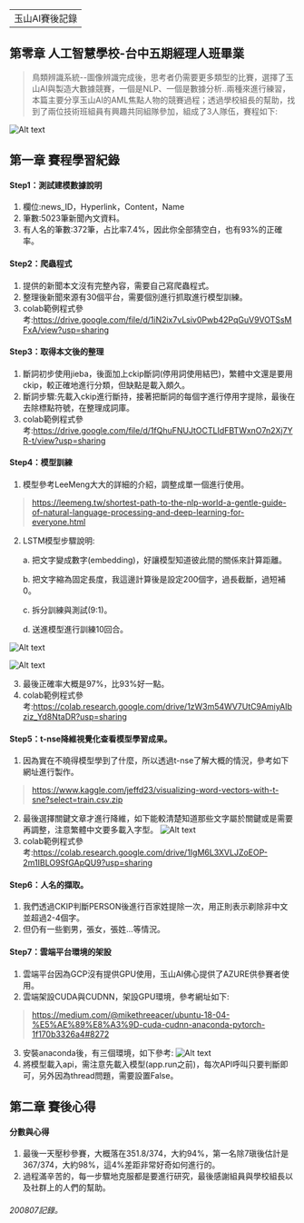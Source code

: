 <table>
    <tr>
        <td>玉山AI賽後記錄</td>
    </tr>
</table>

## 第零章 人工智慧學校-台中五期經理人班畢業
>  鳥類辨識系統--圖像辨識完成後，思考者仍需要更多類型的比賽，選擇了玉山AI與製造大數據競賽，一個是NLP、一個是數據分析..兩種來進行練習，本篇主要分享玉山AI的AML焦點人物的競賽過程；透過學校組長的幫助，找到了兩位技術班組員有興趣共同組隊參加，組成了3人隊伍，賽程如下:

![Alt text](https://imgur.com/gZpTSCR.png)

## 第一章 賽程學習紀錄
#### Step1：測試建模數據說明
1.  欄位:news_ID，Hyperlink，Content，Name
2.  筆數:5023筆新聞內文資料。
3.  有人名的筆數:372筆，占比率7.4%，因此你全部猜空白，也有93%的正確率。

#### Step2：爬蟲程式
1.  提供的新聞本文沒有完整內容，需要自己寫爬蟲程式。
2.  整理後新聞來源有30個平台，需要個別進行抓取進行模型訓練。
3.  colab範例程式參考:https://drive.google.com/file/d/1iN2ix7vLsiv0Pwb42PqGuV9VOTSsMFxA/view?usp=sharing

#### Step3：取得本文後的整理
1. 斷詞初步使用jieba，後面加上ckip斷詞(停用詞使用結巴)，繁體中文還是要用ckip，較正確地進行分類，但缺點是載入頗久。
2. 斷詞步驟:先載入ckip進行斷持，接著把斷詞的每個字進行停用字提除，最後在去除標點符號，在整理成詞庫。
3. colab範例程式參考:https://drive.google.com/file/d/1fQhuFNUJtOCTLIdFBTWxnO7n2Xj7YR-t/view?usp=sharing

#### Step4：模型訓練
1. 模型參考LeeMeng大大的詳細的介紹，調整成單一個進行使用。
>  https://leemeng.tw/shortest-path-to-the-nlp-world-a-gentle-guide-of-natural-language-processing-and-deep-learning-for-everyone.html
2. LSTM模型步驟說明:

   a.  把文字變成數字(embedding)，好讓模型知道彼此間的關係來計算距離。
   
   b.  把文字縮為固定長度，我這邊計算後是設定200個字，過長截斷，過短補0。
   
   c.  拆分訓練與測試(9:1)。
   
   d.  送進模型進行訓練10回合。
   
![Alt text](https://imgur.com/bfmoXjD.png)

![Alt text](https://imgur.com/0KHL1Gv.png)

3.  最後正確率大概是97%，比93%好一點。
4.  colab範例程式參考:https://colab.research.google.com/drive/1zW3m54WV7UtC9AmiyAIbziz_Yd8NtaDR?usp=sharing

#### Step5：t-nse降維視覺化查看模型學習成果。
1. 因為實在不曉得模型學到了什麼，所以透過t-nse了解大概的情況，參考如下網址進行製作。
>  https://www.kaggle.com/jeffd23/visualizing-word-vectors-with-t-sne?select=train.csv.zip
2. 最後選擇關鍵文章才進行降維，如下能較清楚知道那些文字屬於關鍵或是需要再調整，注意繁體中文要多載入字型。
![Alt text](https://imgur.com/yykytIe.jpg)
3. colab範例程式參考:https://colab.research.google.com/drive/1IgM6L3XVLJZoEOP-2m1IBLO9SfGApQU9?usp=sharing

#### Step6：人名的擷取。
1. 我們透過CKIP判斷PERSON後進行百家姓提除一次，用正則表示剃除非中文並超過2-4個字。
2. 但仍有一些劉男，張女，張姓...等情況。

#### Step7：雲端平台環境的架設
1. 雲端平台因為GCP沒有提供GPU使用，玉山AI佛心提供了AZURE供參賽者使用。
2. 雲端架設CUDA與CUDNN，架設GPU環境，參考網址如下:
>  https://medium.com/@mikethreeacer/ubuntu-18-04-%E5%AE%89%E8%A3%9D-cuda-cudnn-anaconda-pytorch-1f170b3326a4#8272
3. 安裝anaconda後，有三個環境，如下參考:
![Alt text](https://imgur.com/lZWqEtz.png)
4. 將模型載入api，需注意先載入模型(app.run之前)，每次API呼叫只要判斷即可，另外因為thread問題，需要設置False。

## 第二章 賽後心得
#### 分數與心得
1. 最後一天壓秒參賽，大概落在351.8/374，大約94%，第一名除7瑱後估計是367/374，大約98%，這4%差距非常好奇如何進行的。
2. 過程滿辛苦的，每一步驟地克服都是要進行研究，最後感謝組員與學校組長以及社群上的人們的幫助。

###### 200807記錄。
